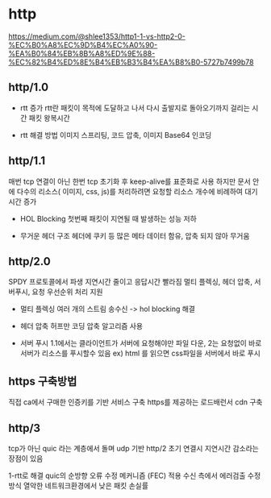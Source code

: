 
# http

https://medium.com/@shlee1353/http1-1-vs-http2-0-%EC%B0%A8%EC%9D%B4%EC%A0%90-%EA%B0%84%EB%8B%A8%ED%9E%88-%EC%82%B4%ED%8E%B4%EB%B3%B4%EA%B8%B0-5727b7499b78

## http/1.0
- rtt  증가
    rtt란 패킷이 목적에 도달하고 나서 다시 출발지로 돌아오기까지 걸리는 시간 패킷 왕복시간

- rtt 해결 방법
이미지 스프리팅, 코드 압축, 이미지  Base64 인코딩

## http/1.1
매번 tcp 연결이 아닌 한번 tcp 초기화 후 keep-alive를 표준화로 사용
하지만 문서 안에 다수의 리소스( 이미지,  css, js)를 처리하려면 요청할 리소스 개수에 비례하여 대기 시간 증가

- HOL Blocking
첫번째 패킷이 지연될 때 발생하는 성능 저하

- 무거운 헤더 구조 
헤더에 쿠키 등 많은 메타 데이터 함유, 압축 되지 않아 무거움

## http/2.0
SPDY 프로토콜에서 파생 
지연시간 줄이고 응답시간 빨라짐
멀티 플렉싱, 헤더 압축, 서버푸시, 요청 우선순위 처리 지원 

- 멀티 플렉싱 
여러 개의 스트림 송수신 ->  hol blocking 해결

- 헤더 압축
허프만 코딩 압축 알고리즘 사용

- 서버 푸시 
1.1에서는 클라이언트가 서버에 요청해야만 파일 다운, 
2는 요청없이 바로 서버가 리소스를 푸시할수 있음
ex) html 를 읽으면 css파일을 서버에서 바로 푸시 

## https 구축방법
직접 ca에서 구매한 인증키를 기반 서비스 구축
https를 제공하는 로드배런서
cdn 구축

## http/3
tcp가 아닌 quic 라는 계층에서 돌며 udp 기반
http/2 초기 연결시 지연시간 감소라는 장점이 있음

1-rtt로 해결
quic의 순방향 오류 수정 메커니즘 (FEC) 적용 수신 측에서 에러검출 수정방식 
열악한 네트워크환경에서 낮은 패킷 손실률
